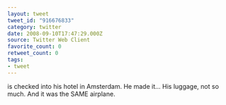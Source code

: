 ```yaml
---
layout: tweet
tweet_id: "916676833"
category: twitter
date: 2008-09-10T17:47:29.000Z
source: Twitter Web Client
favorite_count: 0
retweet_count: 0
tags:
- tweet
---
```


is checked into his hotel in Amsterdam.  He made it... His luggage, not so much.  And it was the SAME airplane.
